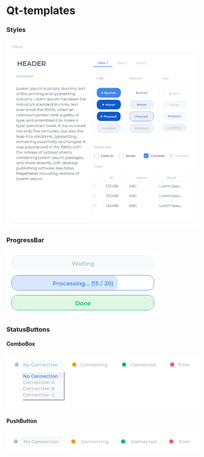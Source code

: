 # Qt-templates
 
### Styles

[![](Styles/Style.png)](https://github.com/defmylife/Qt-templates/blob/main/Styles/README.md)

### ProgressBar

[![](ProgressBar/ProgressBar.png)](https://github.com/defmylife/Qt-templates/blob/main/ProgressBar/ProgressBar.py)

### StatusButtons 

#### ComboBox
[![](StatusButtons/ComboBox.png)](https://github.com/defmylife/Qt-templates/blob/main/StatusButtons/ComboBox.py)

#### PushButton
[![](StatusButtons/PushButton.png)](https://github.com/defmylife/Qt-templates/blob/main/StatusButtons/PushButton.py)